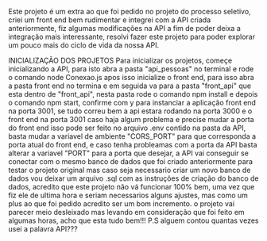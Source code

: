Este projeto é um extra ao que foi pedido no projeto do processo seletivo, criei um front end bem rudimentar e integrei com a API criada anteriormente, 
fiz algumas modificações na API a fim de poder deixa a integração mais interessante, resolvi fazer este projeto para poder explorar um pouco mais
do ciclo de vida da nossa API.

INICIALIZAÇÃO DOS PROJETOS
Para inicializar os projetos, começe inicializando a API, para isto abra a pasta "api_pessoas" no terminal e rode o comando node Conexao.js
apos isso inicialize o front end, para isso abra a pasta front end no termina e em seguida va para a pasta "front_api" que esta dentro de "front_api", nesta pasta rode o comando npm install e depois
o comando npm start, confirme com y para instanciar a aplicação front end na porta 3001, se tudo correu bem a api estara rodando na porta 3000 e o front end na porta 3001 caso haja algum problema e precise mudar a porta do front end isso pode ser feito no arquivo .env contido na pasta da API, basta mudar a variavel de ambiente "CORS_PORT" para que corresponda a porta atual do front end, e caso tenha probleamas com a porta da API basta alterar a variavel "PORT" para a porta que desejar, a API vai conseguir se conectar com o mesmo banco de dados que foi
criado anteriormente para testar o projeto original mas caso seja necessario criar um novo banco de dados vou deixar um arquivo .sql com as instruções de criação do banco de dados, acredito que este projeto não vá funcionar 100% bem, uma vez que fiz ele de ultima hora e seriam necessarios alguns ajustes, mas como um plus ao que foi pedido acredito ser um bom incremento.
o projeto vai parecer meio desleixado mas levando em consideração que foi feito em algumas horas, acho que esta tudo bem!!!
P.S alguem contou quantas vezes usei a palavra API???
